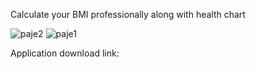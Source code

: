 Calculate your BMI professionally along with health chart




![paje2](https://github.com/user-attachments/assets/d73ad25f-7d19-43bb-a769-c365f51c9ca5)
![paje1](https://github.com/user-attachments/assets/4a798a0b-a321-4026-a640-18f7dc815f04)


Application download link:
